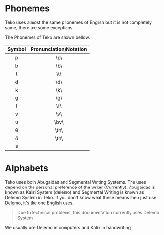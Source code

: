# Phonemes
Teko uses almost the same phonemes of English but it is not completely same, there are some exceptions.

The Phonemes of Teko are shown bellow:

| Symbol | Pronunciation/Notation |
|:------:|:----------------------:|
|   p    |        \p\             |
|   b    |        \b\             |
|   t    |        \t\             |
|   d    |        \d\             |
|   k    |        \k\             |
|   g    |        \g\             |
|   f    |        \f\             |
|   v    |        \v\             |
|   ʋ    |        \bv\            |
|   θ    |        \th\            |
|   ð    |        \th\            |
|   s    |         


# Alphabets
Teko uses both Abugaidas and Segmental Writing Systems. The uses depend on the personal preference of the writer (Currently).
Abugaidas is known as Kaliri System (<teko>delemo</teko>) and Segmental Writing is known as Delemo System in Teko.
If you don't know what these means then just use Delemo, it's the one English uses.

> Due to technical problems, this documentation currently uses Delemo System.

We usually use Delemo in computers and Kaliri in handwriting.


<style src="css/main.css">